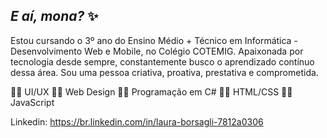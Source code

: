 ## *E aí, mona?* ✨

Estou cursando o 3º ano do Ensino Médio + Técnico em Informática - Desenvolvimento Web e Mobile, no Colégio COTEMIG. Apaixonada por tecnologia desde sempre, constantemente busco o aprendizado contínuo dessa área. Sou uma pessoa criativa, proativa, prestativa e comprometida.

👩‍💻 UI/UX
👩‍💻 Web Design
👩‍💻 Programação em C#
👩‍💻 HTML/CSS
👩‍💻 JavaScript

  Linkedin: https://br.linkedin.com/in/laura-borsagli-7812a0306

<!--
**borsagli/borsagli** is a ✨ _special_ ✨ repository because its `README.md` (this file) appears on your GitHub profile.

Here are some ideas to get you started:

- 🔭 I’m currently working on ...
- 🌱 I’m currently learning ...
- 👯 I’m looking to collaborate on ...
- 🤔 I’m looking for help with ...
- 💬 Ask me about ...
- 📫 How to reach me: ...
- 😄 Pronouns: ...
- ⚡ Fun fact: ...
-->
